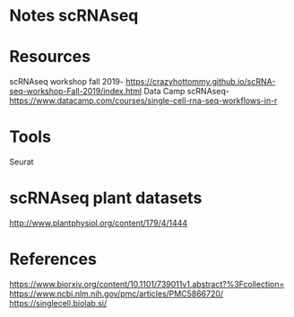 # Notes scRNAseq

# Resources
scRNAseq workshop fall 2019- https://crazyhottommy.github.io/scRNA-seq-workshop-Fall-2019/index.html
Data Camp scRNAseq- https://www.datacamp.com/courses/single-cell-rna-seq-workflows-in-r





# Tools
Seurat


# scRNAseq plant datasets
http://www.plantphysiol.org/content/179/4/1444

# References
https://www.biorxiv.org/content/10.1101/739011v1.abstract?%3Fcollection=
https://www.ncbi.nlm.nih.gov/pmc/articles/PMC5866720/
https://singlecell.biolab.si/

